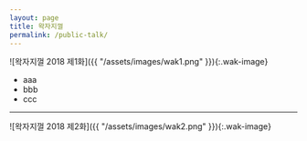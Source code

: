 ```yaml
---
layout: page
title: 왁자지껄
permalink: /public-talk/
---
```

![왁자지껄 2018 제1화]({{ "/assets/images/wak1.png" }}){:.wak-image}
* aaa
* bbb
* ccc

___


![왁자지껄 2018 제2화]({{ "/assets/images/wak2.png" }}){:.wak-image}
